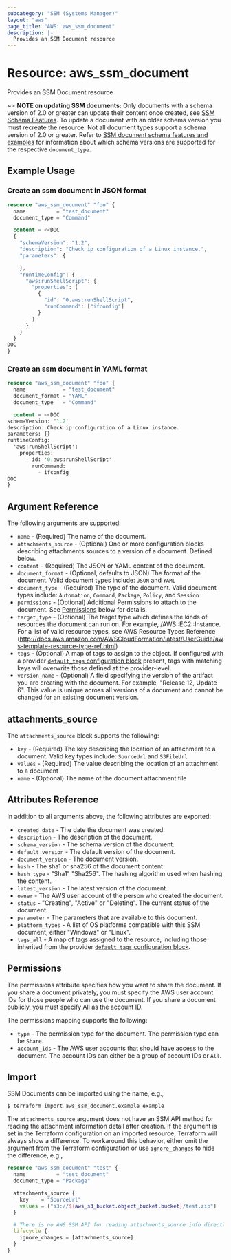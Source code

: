 ```yaml
---
subcategory: "SSM (Systems Manager)"
layout: "aws"
page_title: "AWS: aws_ssm_document"
description: |-
  Provides an SSM Document resource
---
```


# Resource: aws_ssm_document

Provides an SSM Document resource

~> **NOTE on updating SSM documents:** Only documents with a schema version of 2.0
or greater can update their content once created, see [SSM Schema Features][1]. To update a document with an older schema version you must recreate the resource. Not all document types support a schema version of 2.0 or greater. Refer to [SSM document schema features and examples][2] for information about which schema versions are supported for the respective `document_type`.

## Example Usage

### Create an ssm document in JSON format

```terraform
resource "aws_ssm_document" "foo" {
  name          = "test_document"
  document_type = "Command"

  content = <<DOC
  {
    "schemaVersion": "1.2",
    "description": "Check ip configuration of a Linux instance.",
    "parameters": {

    },
    "runtimeConfig": {
      "aws:runShellScript": {
        "properties": [
          {
            "id": "0.aws:runShellScript",
            "runCommand": ["ifconfig"]
          }
        ]
      }
    }
  }
DOC
}
```

### Create an ssm document in YAML format

```terraform
resource "aws_ssm_document" "foo" {
  name            = "test_document"
  document_format = "YAML"
  document_type   = "Command"

  content = <<DOC
schemaVersion: '1.2'
description: Check ip configuration of a Linux instance.
parameters: {}
runtimeConfig:
  'aws:runShellScript':
    properties:
      - id: '0.aws:runShellScript'
        runCommand:
          - ifconfig
DOC
}
```

## Argument Reference

The following arguments are supported:

* `name` - (Required) The name of the document.
* `attachments_source` - (Optional) One or more configuration blocks describing attachments sources to a version of a document. Defined below.
* `content` - (Required) The JSON or YAML content of the document.
* `document_format` - (Optional, defaults to JSON) The format of the document. Valid document types include: `JSON` and `YAML`
* `document_type` - (Required) The type of the document. Valid document types include: `Automation`, `Command`, `Package`, `Policy`, and `Session`
* `permissions` - (Optional) Additional Permissions to attach to the document. See [Permissions](#permissions) below for details.
* `target_type` - (Optional) The target type which defines the kinds of resources the document can run on. For example, /AWS::EC2::Instance. For a list of valid resource types, see AWS Resource Types Reference (http://docs.aws.amazon.com/AWSCloudFormation/latest/UserGuide/aws-template-resource-type-ref.html)
* `tags` - (Optional) A map of tags to assign to the object. If configured with a provider [`default_tags` configuration block](/docs/providers/aws/index.html#default_tags-configuration-block) present, tags with matching keys will overwrite those defined at the provider-level.
* `version_name` - (Optional) A field specifying the version of the artifact you are creating with the document. For example, "Release 12, Update 6". This value is unique across all versions of a document and cannot be changed for an existing document version.

## attachments_source

The `attachments_source` block supports the following:

* `key` - (Required) The key describing the location of an attachment to a document. Valid key types include: `SourceUrl` and `S3FileUrl`
* `values` - (Required) The value describing the location of an attachment to a document
* `name` - (Optional) The name of the document attachment file

## Attributes Reference

In addition to all arguments above, the following attributes are exported:

* `created_date` - The date the document was created.
* `description` - The description of the document.
* `schema_version` - The schema version of the document.
* `default_version` - The default version of the document.
* `document_version` - The document version.
* `hash` - The sha1 or sha256 of the document content
* `hash_type` - "Sha1" "Sha256". The hashing algorithm used when hashing the content.
* `latest_version` - The latest version of the document.
* `owner` - The AWS user account of the person who created the document.
* `status` - "Creating", "Active" or "Deleting". The current status of the document.
* `parameter` - The parameters that are available to this document.
* `platform_types` - A list of OS platforms compatible with this SSM document, either "Windows" or "Linux".
* `tags_all` - A map of tags assigned to the resource, including those inherited from the provider [`default_tags` configuration block](/docs/providers/aws/index.html#default_tags-configuration-block).

[1]: http://docs.aws.amazon.com/systems-manager/latest/userguide/sysman-ssm-docs.html#document-schemas-features
[2]: https://docs.aws.amazon.com/systems-manager/latest/userguide/document-schemas-features.html

## Permissions

The permissions attribute specifies how you want to share the document. If you share a document privately,
you must specify the AWS user account IDs for those people who can use the document. If you share a document
publicly, you must specify All as the account ID.

The permissions mapping supports the following:

* `type` - The permission type for the document. The permission type can be `Share`.
* `account_ids` - The AWS user accounts that should have access to the document. The account IDs can either be a group of account IDs or `All`.

## Import

SSM Documents can be imported using the name, e.g.,

```
$ terraform import aws_ssm_document.example example
```

The `attachments_source` argument does not have an SSM API method for reading the attachment information detail after creation. If the argument is set in the Terraform configuration on an imported resource, Terraform will always show a difference. To workaround this behavior, either omit the argument from the Terraform configuration or use [`ignore_changes`](https://www.terraform.io/docs/configuration/meta-arguments/lifecycle.html#ignore_changes) to hide the difference, e.g.,

```terraform
resource "aws_ssm_document" "test" {
  name          = "test_document"
  document_type = "Package"

  attachments_source {
    key    = "SourceUrl"
    values = ["s3://${aws_s3_bucket.object_bucket.bucket}/test.zip"]
  }

  # There is no AWS SSM API for reading attachments_source info directly
  lifecycle {
    ignore_changes = [attachments_source]
  }
}
```
